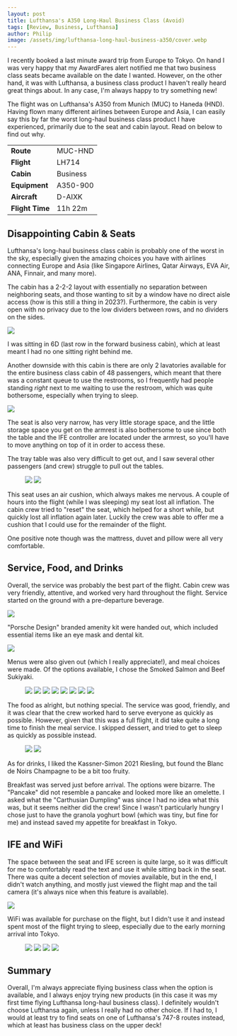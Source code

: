 ```yaml
---
layout: post
title: Lufthansa's A350 Long-Haul Business Class (Avoid)
tags: [Review, Business, Lufthansa]
author: Philip
image: /assets/img/lufthansa-long-haul-business-a350/cover.webp
---
```


I recently booked a last minute award trip from Europe to Tokyo. On hand I was very happy that my AwardFares alert notified me that two business class seats became available on the date I wanted. However, on the other hand, it was with Lufthansa, a business class product I haven't really heard great things about. In any case, I'm always happy to try something new!

The flight was on Lufthansa's A350 from Munich (MUC) to Haneda (HND). Having flown many different airlines between Europe and Asia, I can easily say this by far the worst long-haul business class product I have experienced, primarily due to the seat and cabin layout. Read on below to find out why.

<table>
<tr>
  <td><b>Route</b></td>
  <td>MUC-HND</td>
</tr>
<tr>
  <td><b>Flight</b></td>
  <td>LH714</td>
</tr>
<tr>
  <td><b>Cabin</b></td>
  <td>Business</td>
</tr>
<tr>
  <td><b>Equipment</b></td>
  <td>A350-900</td>
</tr>
<tr>
  <td><b>Aircraft</b></td>
  <td>D-AIXK</td>
</tr>
<tr>
  <td><b>Flight Time</b></td>
  <td>11h 22m</td>
</tr>
</table>


## Disappointing Cabin & Seats

Lufthansa's long-haul business class cabin is probably one of the worst in the sky, especially given the amazing choices you have with airlines connecting Europe and Asia (like Singapore Airlines, Qatar Airways, EVA Air, ANA, Finnair, and many more).

The cabin has a 2-2-2 layout with essentially no separation between neighboring seats, and those wanting to sit by a window have no direct aisle access (how is this still a thing in 2023?). Furthermore, the cabin is very open with no privacy due to the low dividers between rows, and no dividers on the sides.

<img src="/assets/img/lufthansa-long-haul-business-a350/seatmap.png" />

I was sitting in 6D (last row in the forward business cabin), which at least meant I had no one sitting right behind me.

Another downside with this cabin is there are only 2 lavatories available for the entire business class cabin of 48 passengers, which meant that there was a constant queue to use the restrooms, so I frequently had people standing *right* next to me waiting to use the restroom, which was quite bothersome, especially when trying to sleep.

<img src="/assets/img/lufthansa-long-haul-business-a350/seat1.webp" />

The seat is also very narrow, has very little storage space, and the little storage space you get on the armrest is also bothersome to use since both the table and the IFE controller are located under the armrest, so you'll have to move anything on top of it in order to access these.

The tray table was also very difficult to get out, and I saw several other passengers (and crew) struggle to pull out the tables.

<figure>
<img src="/assets/img/lufthansa-long-haul-business-a350/seat2.webp" class="half" />
<img src="/assets/img/lufthansa-long-haul-business-a350/seat3.webp" class="half" />
</figure>

This seat uses an air cushion, which always makes me nervous. A couple of hours into the flight (while I was sleeping) my seat lost all inflation. The cabin crew tried to "reset" the seat, which helped for a short while, but quickly lost all inflation again later. Luckily the crew was able to offer me a cushion that I could use for the remainder of the flight.

One positive note though was the mattress, duvet and pillow were all very comfortable.

## Service, Food, and Drinks

Overall, the service was probably the best part of the flight. Cabin crew was very friendly, attentive, and worked very hard throughout the flight. Service started on the ground with a pre-departure beverage.

<img src="/assets/img/lufthansa-long-haul-business-a350/pdb.webp" />

"Porsche Design" branded amenity kit were handed out, which included essential items like an eye mask and dental kit.

<img src="/assets/img/lufthansa-long-haul-business-a350/amenity-kit.webp" />

Menus were also given out (which I really appreciate!), and meal choices were made. Of the options available, I chose the Smoked Salmon and Beef Sukiyaki.

<figure>
<img src="/assets/img/lufthansa-long-haul-business-a350/menu2.webp" class="half" />
<img src="/assets/img/lufthansa-long-haul-business-a350/menu3.webp" class="half" />
<img src="/assets/img/lufthansa-long-haul-business-a350/menu4.webp" class="half" />
<img src="/assets/img/lufthansa-long-haul-business-a350/menu5.webp" class="half" />
<img src="/assets/img/lufthansa-long-haul-business-a350/menu6.webp" class="half" />
<img src="/assets/img/lufthansa-long-haul-business-a350/menu7.webp" class="half" />
<img src="/assets/img/lufthansa-long-haul-business-a350/menu8.webp" class="half" />
<img src="/assets/img/lufthansa-long-haul-business-a350/menu9.webp" class="half" />
</figure>

The food as alright, but nothing special. The service was good, friendly, and it was clear that the crew worked hard to serve everyone as quickly as possible. However, given that this was a full flight, it did take quite a long time to finish the meal service. I skipped dessert, and tried to get to sleep as quickly as possible instead.

<figure>
<img src="/assets/img/lufthansa-long-haul-business-a350/meal1.webp" />
<img src="/assets/img/lufthansa-long-haul-business-a350/meal2.webp" />
</figure>

As for drinks, I liked the Kassner-Simon 2021 Riesling, but found the Blanc de Noirs Champagne to be a bit too fruity.

Breakfast was served just before arrival. The options were bizarre. The "Pancake" did not resemble a pancake and looked more like an omelette. I asked what the "Carthusian Dumpling" was since I had no idea what this was, but it seems neither did the crew! Since I wasn't particularly hungry I chose just to have the granola yoghurt bowl (which was tiny, but fine for me) and instead saved my appetite for breakfast in Tokyo.

## IFE and WiFi

The space between the seat and IFE screen is quite large, so it was difficult for me to comfortably read the text and use it while sitting back in the seat. There was quite a decent selection of movies available, but in the end, I didn't watch anything, and mostly just viewed the flight map and the tail camera (it's always nice when this feature is available).

<img src="/assets/img/lufthansa-long-haul-business-a350/ife.webp" />

WiFi was available for purchase on the flight, but I didn't use it and instead spent most of the flight trying to sleep, especially due to the early morning arrival into Tokyo.

<figure>
<img src="/assets/img/lufthansa-long-haul-business-a350/wifi1.webp" class="half" />
<img src="/assets/img/lufthansa-long-haul-business-a350/wifi2.webp" class="half" />
<img src="/assets/img/lufthansa-long-haul-business-a350/wifi3.webp" class="half" />
<img src="/assets/img/lufthansa-long-haul-business-a350/wifi4.webp" class="half" />
</figure>


## Summary

Overall, I'm always appreciate flying business class when the option is available, and I always enjoy trying new products (in this case it was my first time flying Lufthansa long-haul business class). I definitely wouldn't choose Lufthansa again, unless I really had no other choice. If I had to, I would at least try to find seats on one of Lufthansa's 747-8 routes instead, which at least has business class on the upper deck!


<script type="application/ld+json">
{
  "@context": "https://schema.org/", 
  "@type": "Product", 
  "name": "Lufthansa A350 Business Class",
  "image": "",
  "description": "Lufthansa A350 Business Class Cabin in 2023 (long-haul)",
  "brand": {
    "@type": "Brand",
    "name": "Lufthansa"
  },
  "aggregateRating": {
    "@type": "AggregateRating",
    "ratingValue": "2",
    "bestRating": "5",
    "worstRating": "1",
    "ratingCount": "1",
    "reviewCount": "1"
  },
  "review": {
    "@type": "Review",
    "name": "Avoid this cabin if you can choose other aircraft",
    "reviewBody": "Lufthansa’s long-haul business class cabin is probably one of the worst in the sky, especially given the amazing choices you have with airlines connecting Europe and Asia (like Singapore Airlines, Qatar Airways, EVA Air, ANA, Finnair, and many more). The cabin has a 2-2-2 layout with essentially no separation between neighboring seats, and those wanting to sit by a window have no direct aisle access (how is this still a thing in 2023?). Furthermore, the cabin is very open with no privacy due to the low dividers between rows, and no dividers on the sides. Another downside with this cabin is there are only 2 lavatories available for the entire business class cabin of 48 passengers, which meant that there was a constant queue to use the restrooms, so I frequently had people standing right next to me waiting to use the restroom, which was quite bothersome, especially when trying to sleep. The seat is also very narrow, has very little storage space, and the little storage space you get on the armrest is also bothersome to use since both the table and the IFE controller are located under the armrest, so you’ll have to move anything on top of it in order to access these. This seat uses an air cushion, which always makes me nervous. A couple of hours into the flight (while I was sleeping) my seat lost all inflation. The cabin crew tried to “reset” the seat, which helped for a short while, but quickly lost all inflation again later. Luckily the crew was able to offer me a cushion that I could use for the remainder of the flight. Overall, the service was probably the best part of the flight. Cabin crew was very friendly, attentive, and worked very hard throughout the flight. Service started on the ground with a pre-departure beverage. Overall, I always appreciate flying business class when the option is available, and I always enjoy trying new products (in this case, it was my first time flying Lufthansa long-haul business class). I definitely wouldn’t choose Lufthansa again unless I really had no other choice. If I had to, I would at least try to find seats on one of Lufthansa’s 747-8 routes instead, which at least has business class on the upper deck!",
    "reviewRating": {
      "@type": "Rating",
      "ratingValue": "2",
      "bestRating": "5",
      "worstRating": "1"
    },
    "datePublished": "2023-07-11",
    "author": {"@type": "Person", "name": "Philip Bergqvist"},
    "publisher": {"@type": "Organization", "name": "AwardFares"}
  }
}
</script>
